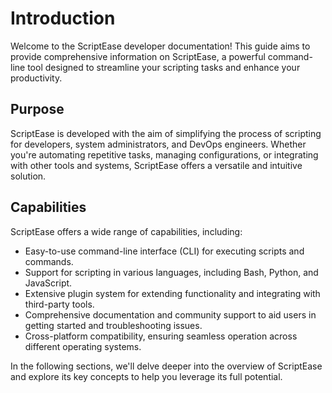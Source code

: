 # Introduction

Welcome to the ScriptEase developer documentation! This guide aims to provide comprehensive information on ScriptEase, a powerful command-line tool designed to streamline your scripting tasks and enhance your productivity.

## Purpose

ScriptEase is developed with the aim of simplifying the process of scripting for developers, system administrators, and DevOps engineers. Whether you're automating repetitive tasks, managing configurations, or integrating with other tools and systems, ScriptEase offers a versatile and intuitive solution.

## Capabilities

ScriptEase offers a wide range of capabilities, including:

- Easy-to-use command-line interface (CLI) for executing scripts and commands.
- Support for scripting in various languages, including Bash, Python, and JavaScript.
- Extensive plugin system for extending functionality and integrating with third-party tools.
- Comprehensive documentation and community support to aid users in getting started and troubleshooting issues.
- Cross-platform compatibility, ensuring seamless operation across different operating systems.

In the following sections, we'll delve deeper into the overview of ScriptEase and explore its key concepts to help you leverage its full potential.
